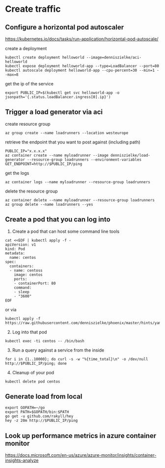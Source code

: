 # Create traffic


## Configure a horizontal pod autoscaler
https://kubernetes.io/docs/tasks/run-application/horizontal-pod-autoscale/

create a deployment
```
kubectl create deployment helloworld --image=denniszielke/aci-helloworld
kubectl expose deployment helloworld-app --type=LoadBalancer --port=80
kubectl autoscale deployment helloworld-app --cpu-percent=30 --min=1 --max=8
```

get the ip of the service
```
export PUBLIC_IP=$(kubectl get svc helloworld-app -o jsonpath='{.status.loadBalancer.ingress[0].ip}')
```

## Trigger a load generator via aci

create resource group
```
az group create --name loadrunners --location westeurope
```

retrieve the endpoint that you want to post against (including path) 
```
PUBLIC_IP="x.x.x.x"
az container create --name myloadrunner --image denniszielke/load-generator --resource-group loadrunners --environment-variables GET_ENDPOINT=http://$PUBLIC_IP/ping
```

get the logs
```
az container logs --name myloadrunner --resource-group loadrunners
```

delete the resource group
```
az container delete --name myloadrunner --resource-group loadrunners
az group delete --name loadrunners --yes
```

## Create a pod that you can log into

1. Create a pod that can host some command line tools
```
cat <<EOF | kubectl apply -f -
apiVersion: v1
kind: Pod
metadata:
  name: centos
spec:
  containers:
  - name: centoss
    image: centos
    ports:
    - containerPort: 80
    command:
    - sleep
    - "3600"
EOF
```

or via
```
kubectl apply -f https://raw.githubusercontent.com/denniszielke/phoenix/master/hints/yaml/centos.yaml
```

2. Log into that pod
```
kubectl exec -ti centos -- /bin/bash
```

3. Run a query against a service from the inside
```
for i in {1..10000}; do curl -s -w "%{time_total}\n" -o /dev/null http://$PUBLIC_IP/ping; done
```

4. Cleanup of your pod
```
kubectl delete pod centos
```

## Generate load from local

```
export GOPATH=~/go
export PATH=$GOPATH/bin:$PATH
go get -u github.com/rakyll/hey
hey -z 20m http://$PUBLIC_IP/ping
```

## Look up performance metrics in azure container monitor
https://docs.microsoft.com/en-us/azure/azure-monitor/insights/container-insights-analyze
